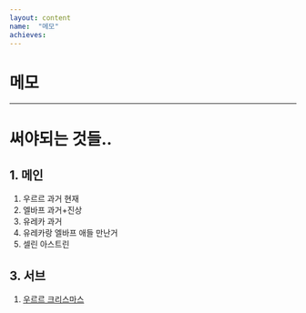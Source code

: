 ```yaml
---
layout: content
name:  "메모"
achieves:
---
```

# 메모
---

# 써야되는 것들..

## 1. 메인
1. 우르르 과거 현재
2. 엘바프 과거+진상
3. 유레카 과거
4. 유레카랑 엘바프 애들 만난거
5. 셀린 아스트린

## 3. 서브
1. [우르르 크리스마스](./member/ururu/christmas.html)


[^name]: ?
